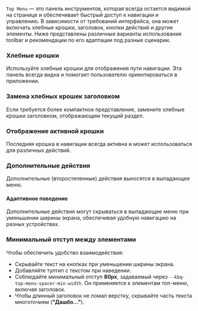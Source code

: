 `Top Menu` — это панель инструментов, которая всегда остается видимой на странице и обеспечивает быстрый доступ к
навигации
и управлению. В зависимости от требований интерфейса, она может включать хлебные крошки, заголовок, кнопки действий и
другие элементы. Ниже представлены различные варианты использования toolbar и рекомендации по его адаптации под разные
сценарии.

### Хлебные крошки

Используйте хлебные крошки для отображения пути навигации. Эта панель всегда видна и помогает пользователю
ориентироваться в приложении.

<!-- example(top-menu-breadcrumbs) -->

### Замена хлебных крошек заголовком

Если требуется более компактное представление, замените хлебные крошки заголовком, отображающим текущий раздел.

<!-- example(top-menu-overview) -->

### Отображение активной крошки

Последняя крошка в навигации всегда активна и может использоваться для различных действий.

<!-- example(top-menu-active-breadcrumb) -->

### Дополнительные действия

Дополнительные (второстепенные) действия выносятся в выпадающее меню.

<!-- example(top-menu-secondary-actions) -->

#### Адаптивное поведение

Дополнительные действия могут скрываться в выпадающее меню при уменьшении ширины экрана, обеспечивая удобную навигацию на разных устройствах.

<!-- example(top-menu-secondary-actions-responsive) -->

### Минимальный отступ между элементами

<!-- cspell:ignore Дашбо -->

Чтобы обеспечить удобство взаимодействия:

-   Скрывайте текст на кнопках при уменьшении ширины экрана.
-   Добавляйте тултип с текстом при наведении.
-   Соблюдайте минимальный отступ **80px**, задаваемый через `--kbq-top-menu-spacer-min-width`. Он применяется к элементам топ-меню, включая заголовок.
-   Чтобы длинный заголовок не ломал верстку, скрывайте часть текста многоточием (**"Дашбо..."**).

<!-- example(top-menu-overflow) -->
